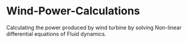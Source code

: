 # Wind-Power-Calculations
Calculating the power produced by wind turbine by solving Non-linear differential equations of Fluid dynamics.
